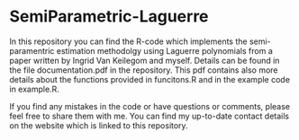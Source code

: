 # SemiParametric-Laguerre
In this repository you can find the R-code which implements the semi-paramentric estimation methodolgy using Laguerre polynomials from a paper written by Ingrid Van Keilegom and myself. Details can be found in the file documentation.pdf in the repository. This pdf contains also more details about the functions provided in funcitons.R and in the example code in example.R.

If you find any mistakes in the code or have questions or comments, please feel free to share them with me. You can find my up-to-date contact details on the website which is linked to this repository.
